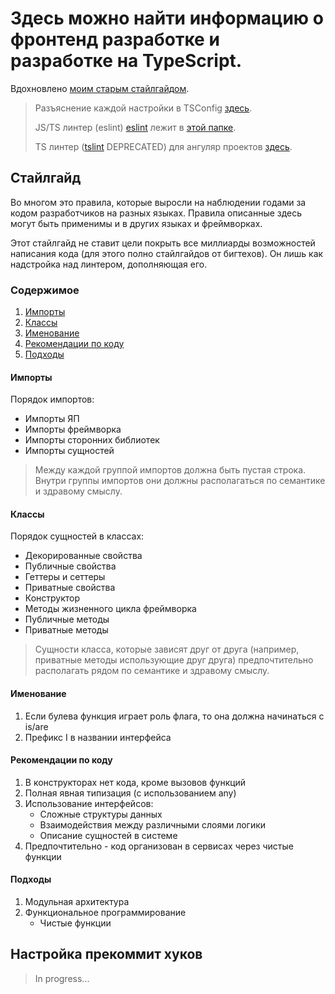 # Здесь можно найти информацию о фронтенд разработке и разработке на TypeScript.
Вдохновлено [моим старым стайлгайдом](https://github.com/tracetoio/styleguide/tree/master).
> Разъяснение каждой настройки в TSConfig [здесь](https://gist.github.com/er-ant/e8c2f8c47ad871a4685c2a17800c86ae).
>
> JS/TS линтер (eslint) [eslint](https://eslint.org/) лежит в [этой папке](https://github.com/er-ant/er-ant-dev-notes-RU/tree/main/TypeScript/lints).
>
> TS линтер ([tslint](https://github.com/palantir/tslint) DEPRECATED) для ангуляр проектов [здесь](https://github.com/er-ant/er-ant-dev-notes-RU/blob/main/TypeScript/tslint.json).

## Стайлгайд
Во многом это правила, которые выросли на наблюдении годами за кодом разработчиков на разных языках. Правила описанные здесь могут быть применимы и в других языках и фреймворках. 

Этот стайлгайд не ставит цели покрыть все миллиарды возможностей написания кода (для этого полно стайлгайдов от бигтехов). Он лишь как надстройка над линтером, дополняющая его.

### Содержимое
  1. [Импорты](#импорты)
  1. [Классы](#классы)
  1. [Именование](#именование)
  1. [Рекомендации по коду](#рекомендации-по-коду)
  1. [Подходы](#подходы)

#### Импорты
Порядок импортов:
- Импорты ЯП
- Импорты фреймворка
- Импорты сторонних библиотек
- Импорты сущностей
> Между каждой группой импортов должна быть пустая строка. Внутри группы импортов они должны располагаться по семантике и здравому смыслу.

#### Классы
Порядок сущностей в классах:
- Декорированные свойства
- Публичные свойства
- Геттеры и сеттеры
- Приватные свойства
- Конструктор
- Методы жизненного цикла фреймворка
- Публичные методы
- Приватные методы
> Сущности класса, которые зависят друг от друга (например, приватные методы использующие друг друга) предпочтительно располагать рядом по семантике и здравому смыслу.

#### Именование
  1. Если булева функция играет роль флага, то она должна начинаться с is/are
  1. Префикс I в названии интерфейса
     
#### Рекомендации по коду
  1. В конструкторах нет кода, кроме вызовов функций
  1. Полная явная типизация (с использованием any)
  1. Использование интерфейсов:
     - Сложные структуры данных
     - Взаимодействия между различными слоями логики
     - Описание сущностей в системе
  1. Предпочтительно - код организован в сервисах через чистые функции

#### Подходы
1. Модульная архитектура
1. Функциональное программирование
   - Чистые функции

## Настройка прекоммит хуков
> In progress...
